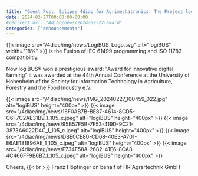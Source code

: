 ```yaml
---
title: "Guest Post: Eclipse 4diac for Agrimechatronics: The Project logiBUS won a prestigious award"
date: 2024-02-27T00:00:00-00:00
#redirect_url: "4diac/news/2024-02-27-award"
categories: ["announcements"]
---
```


{{< image src="/4diac/img/news/LogiBUS_Logo.svg" alt="logiBUS" width="18%" >}} is the Fusion of IEC 61499 programming and ISO 11783 compatibiltiy. 

Now logiBUS&reg; won a prestigious award: "Award for innovative digital farming" it was awarded at the 44th Annual Conference at the University of Hohenheim of the Society for Information Technology in Agriculture, Forestry and the Food Industry e.V.

{{< image src="/4diac/img/news/IMG_20240227_100459_022.jpg" alt="logiBUS" height="400px" >}}
{{< image src="/4diac/img/news/16F0AB7B-BE87-4614-8CD5-C6F7C2AE31B9_1_105_c.jpeg" alt="logiBUS" height="400px" >}}
{{< image src="/4diac/img/news/95B57F5B-7F53-419D-9C21-3873A6022D4C_1_105_c.jpeg" alt="logiBUS" height="400px" >}}
{{< image src="/4diac/img/news/DBE0CE80-CD68-40E3-A701-E6AE181896AE_1_105_c.jpeg" alt="logiBUS" height="400px" >}}
{{< image src="/4diac/img/news/F734F58A-2682-41E6-8CA8-4C466FF9B6B7_1_105_c.jpeg" alt="logiBUS" height="400px" >}}

Cheers, {{< br >}}
Franz Höpfinger on behalf of HR Agrartechnik GmbH